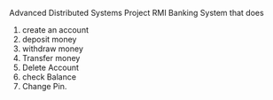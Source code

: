 Advanced Distributed Systems Project
RMI Banking System that does
1. create an account
2. deposit money
3. withdraw money
4. Transfer money
5. Delete Account
6. check Balance
7. Change Pin.
